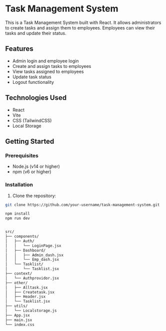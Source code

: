 # Task Management System

This is a Task Management System built with React. It allows administrators to create tasks and assign them to employees. Employees can view their tasks and update their status.

## Features

- Admin login and employee login
- Create and assign tasks to employees
- View tasks assigned to employees
- Update task status
- Logout functionality

## Technologies Used

- React
- Vite
- CSS (TailwindCSS)
- Local Storage

## Getting Started

### Prerequisites

- Node.js (v14 or higher)
- npm (v6 or higher)

### Installation

1. Clone the repository:

```sh
git clone https://github.com/your-username/task-management-system.git

npm install
npm run dev


src/
├── components/
│   ├── Auth/
│   │   └── LoginPage.jsx
│   ├── Dashboard/
│   │   ├── Admin_dash.jsx
│   │   └── Emp_dash.jsx
│   └── Tasklist/
│       └── Tasklist.jsx
├── context/
│   └── Authprovidor.jsx
├── other/
│   ├── Alltask.jsx
│   ├── Createtask.jsx
│   ├── Header.jsx
│   └── Tasklist.jsx
├── utils/
│   └── Localstorage.js
├── App.jsx
├── main.jsx
└── index.css
